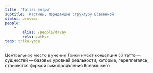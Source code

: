 ```yaml
---
title: 'Таттва янтры'
subtitle: 'Картины, передающие структуру Вселенной'
status: process
people:
    -
        alias: /people/davay
        role: author
tags: trika-yoga
---
```


Центральное место в учении Трики имеет концепция 36 таттв — сущностей — базовых уровней реальности, которые, переплетаясь, становятся формой самопроявления Всевышнего